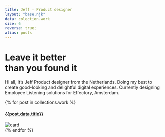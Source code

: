 ```yaml
---
title: Jeff - Product designer
layout: "base.njk"
data: colection.work
size: 6
reverse: true;
alias: posts
---
```


<div class="hero-work">
  <div class="title">
    <h1>Leave it better<br/> than you found it</h1>
  </div>
  <div class="description">
  <p>Hi all, It’s Jeff Product designer from the Netherlands. Doing my best to create good-looking and delightful digital experiences. Currently designing Employee Listening solutions for Effectory, Amsterdam.</p>
  </div>
</div>

<div class="grid-home">

{% for post in collections.work %}

  <div class="card">
      <a href="{{post.url}}"><h4>{{post.data.title}}</h4></a>
      <img src="{{post.data.featuredImage}}" alt="card">
  </div>
{% endfor %}
</div>
